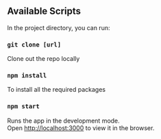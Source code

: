 ## Available Scripts

In the project directory, you can run:

### `git clone [url]`

Clone out the repo locally

### `npm install`

To install all the required packages 

### `npm start`

Runs the app in the development mode.\
Open [http://localhost:3000](http://localhost:3000) to view it in the browser.



